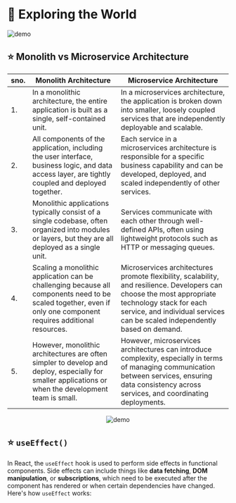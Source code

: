 # 📍 Exploring the World

![demo](https://miro.medium.com/v2/resize:fit:1400/1*GJiR7jC07hARQ1WogY1Ffg.jpeg)

## ⭐ Monolith vs Microservice Architecture

| sno. | Monolith Architecture | Microservice Architecture |
| --- | --- | --- | 
| 1. | In a monolithic architecture, the entire application is built as a single, self-contained unit. | In a microservices architecture, the application is broken down into smaller, loosely coupled services that are independently deployable and scalable.
| 2. | All components of the application, including the user interface, business logic, and data access layer, are tightly coupled and deployed together. | Each service in a microservices architecture is responsible for a specific business capability and can be developed, deployed, and scaled independently of other services. |
| 3. | Monolithic applications typically consist of a single codebase, often organized into modules or layers, but they are all deployed as a single unit. | Services communicate with each other through well-defined APIs, often using lightweight protocols such as HTTP or messaging queues.
| 4. | Scaling a monolithic application can be challenging because all components need to be scaled together, even if only one component requires additional resources. | Microservices architectures promote flexibility, scalability, and resilience. Developers can choose the most appropriate technology stack for each service, and individual services can be scaled independently based on demand. |
| 5. | However, monolithic architectures are often simpler to develop and deploy, especially for smaller applications or when the development team is small. | However, microservices architectures can introduce complexity, especially in terms of managing communication between services, ensuring data consistency across services, and coordinating deployments.

<div align="center">

![demo](https://miro.medium.com/v2/resize:fit:828/format:webp/1*bDI_1EtHO8iJR5pSwiWelw.png)

</div>

## ⭐ `useEffect()`


In React, the `useEffect` hook is used to perform side effects in functional components. Side effects can include things like **data fetching**, **DOM manipulation**, or **subscriptions**, which need to be executed after the component has rendered or when certain dependencies have changed. Here's how `useEffect` works: